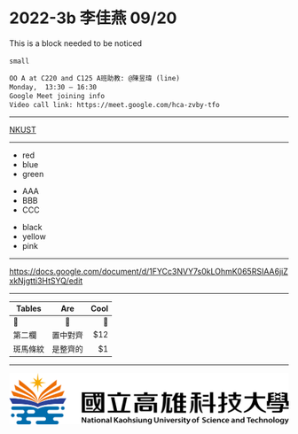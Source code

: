 # 2022-3b 李佳燕 09/20


This is a block needed to be noticed

`small`

```
OO A at C220 and C125 A班助教: @陳昱瑋 (line)
Monday,  13:30 – 16:30
Google Meet joining info
Video call link: https://meet.google.com/hca-zvby-tfo
```
---
[NKUST](https://www.nkust.edu.tw/)

---
+ red
+ blue 
+ green

* AAA
* BBB
* CCC

- black
- yellow
- pink

---
<https://docs.google.com/document/d/1FYCc3NVY7s0kLOhmK065RSIAA6jiZxkNjgtti3HtSYQ/edit>

---
| Tables        | Are           | Cool  |
| ------------- |:-------------:| -----:|
| 🐷           | 🐯            | 🐼 |
| 第二欄        | 置中對齊      |   $12 |
| 斑馬條紋      | 是整齊的      |    $1 |

---

![NKUST](nkust.png "NKUST")


